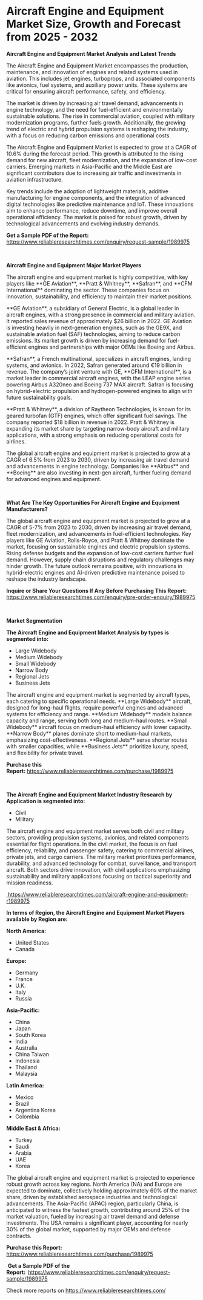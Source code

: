 <p><h1>Aircraft Engine and Equipment Market Size, Growth and Forecast from 2025 - 2032</h1></p><p><strong>Aircraft Engine and Equipment Market Analysis and Latest Trends</strong></p>
<p><p>The Aircraft Engine and Equipment Market encompasses the production, maintenance, and innovation of engines and related systems used in aviation. This includes jet engines, turboprops, and associated components like avionics, fuel systems, and auxiliary power units. These systems are critical for ensuring aircraft performance, safety, and efficiency.</p><p>The market is driven by increasing air travel demand, advancements in engine technology, and the need for fuel-efficient and environmentally sustainable solutions. The rise in commercial aviation, coupled with military modernization programs, further fuels growth. Additionally, the growing trend of electric and hybrid propulsion systems is reshaping the industry, with a focus on reducing carbon emissions and operational costs.</p><p>The Aircraft Engine and Equipment Market is expected to grow at a CAGR of 10.6% during the forecast period. This growth is attributed to the rising demand for new aircraft, fleet modernization, and the expansion of low-cost carriers. Emerging markets in Asia-Pacific and the Middle East are significant contributors due to increasing air traffic and investments in aviation infrastructure.</p><p>Key trends include the adoption of lightweight materials, additive manufacturing for engine components, and the integration of advanced digital technologies like predictive maintenance and IoT. These innovations aim to enhance performance, reduce downtime, and improve overall operational efficiency. The market is poised for robust growth, driven by technological advancements and evolving industry demands.</p></p>
<p><strong>Get a Sample PDF of the Report:&nbsp;</strong> <a href="https://www.reliableresearchtimes.com/enquiry/request-sample/1989975?utm_campaign=2033&utm_medium=2&utm_source=Github&utm_content=ia&utm_term=24012025&utm_id=aircraft-engine-and-equipment">https://www.reliableresearchtimes.com/enquiry/request-sample/1989975</a></p>
<p>&nbsp;</p>
<p><strong>Aircraft Engine and Equipment Major Market Players</strong></p>
<p><p>The aircraft engine and equipment market is highly competitive, with key players like **GE Aviation**, **Pratt & Whitney**, **Safran**, and **CFM International** dominating the sector. These companies focus on innovation, sustainability, and efficiency to maintain their market positions.</p><p>**GE Aviation**, a subsidiary of General Electric, is a global leader in aircraft engines, with a strong presence in commercial and military aviation. It reported sales revenue of approximately $26 billion in 2022. GE Aviation is investing heavily in next-generation engines, such as the GE9X, and sustainable aviation fuel (SAF) technologies, aiming to reduce carbon emissions. Its market growth is driven by increasing demand for fuel-efficient engines and partnerships with major OEMs like Boeing and Airbus.</p><p>**Safran**, a French multinational, specializes in aircraft engines, landing systems, and avionics. In 2022, Safran generated around €19 billion in revenue. The company’s joint venture with GE, **CFM International**, is a market leader in commercial aircraft engines, with the LEAP engine series powering Airbus A320neo and Boeing 737 MAX aircraft. Safran is focusing on hybrid-electric propulsion and hydrogen-powered engines to align with future sustainability goals.</p><p>**Pratt & Whitney**, a division of Raytheon Technologies, is known for its geared turbofan (GTF) engines, which offer significant fuel savings. The company reported $18 billion in revenue in 2022. Pratt & Whitney is expanding its market share by targeting narrow-body aircraft and military applications, with a strong emphasis on reducing operational costs for airlines.</p><p>The global aircraft engine and equipment market is projected to grow at a CAGR of 6.5% from 2023 to 2030, driven by increasing air travel demand and advancements in engine technology. Companies like **Airbus** and **Boeing** are also investing in next-gen aircraft, further fueling demand for advanced engines and equipment.</p></p>
<p>&nbsp;</p>
<p><strong>What Are The Key Opportunities For Aircraft Engine and Equipment Manufacturers?</strong></p>
<p><p>The global aircraft engine and equipment market is projected to grow at a CAGR of 5-7% from 2023 to 2030, driven by increasing air travel demand, fleet modernization, and advancements in fuel-efficient technologies. Key players like GE Aviation, Rolls-Royce, and Pratt & Whitney dominate the market, focusing on sustainable engines and electric propulsion systems. Rising defense budgets and the expansion of low-cost carriers further fuel demand. However, supply chain disruptions and regulatory challenges may hinder growth. The future outlook remains positive, with innovations in hybrid-electric engines and AI-driven predictive maintenance poised to reshape the industry landscape.</p></p>
<p><strong>Inquire or Share Your Questions If Any Before Purchasing This Report:</strong> <a href="https://www.reliableresearchtimes.com/enquiry/pre-order-enquiry/1989975?utm_campaign=2033&utm_medium=2&utm_source=Github&utm_content=ia&utm_term=24012025&utm_id=aircraft-engine-and-equipment">https://www.reliableresearchtimes.com/enquiry/pre-order-enquiry/1989975</a></p>
<p>&nbsp;</p>
<p><strong>Market Segmentation</strong></p>
<p><strong>The Aircraft Engine and Equipment Market Analysis by types is segmented into:</strong></p>
<p><ul><li>Large Widebody</li><li>Medium Widebody</li><li>Small Widebody</li><li>Narrow Body</li><li>Regional Jets</li><li>Business Jets</li></ul></p>
<p><p>The aircraft engine and equipment market is segmented by aircraft types, each catering to specific operational needs. **Large Widebody** aircraft, designed for long-haul flights, require powerful engines and advanced systems for efficiency and range. **Medium Widebody** models balance capacity and range, serving both long and medium-haul routes. **Small Widebody** aircraft focus on medium-haul efficiency with lower capacity. **Narrow Body** planes dominate short to medium-haul markets, emphasizing cost-effectiveness. **Regional Jets** serve shorter routes with smaller capacities, while **Business Jets** prioritize luxury, speed, and flexibility for private travel.</p></p>
<p><strong>Purchase this Report:&nbsp;</strong><a href="https://www.reliableresearchtimes.com/purchase/1989975?utm_campaign=2033&utm_medium=2&utm_source=Github&utm_content=ia&utm_term=24012025&utm_id=aircraft-engine-and-equipment">https://www.reliableresearchtimes.com/purchase/1989975</a></p>
<p>&nbsp;</p>
<p><strong>The Aircraft Engine and Equipment Market Industry Research by Application is segmented into:</strong></p>
<p><ul><li>Civil</li><li>Military</li></ul></p>
<p><p>The aircraft engine and equipment market serves both civil and military sectors, providing propulsion systems, avionics, and related components essential for flight operations. In the civil market, the focus is on fuel efficiency, reliability, and passenger safety, catering to commercial airlines, private jets, and cargo carriers. The military market prioritizes performance, durability, and advanced technology for combat, surveillance, and transport aircraft. Both sectors drive innovation, with civil applications emphasizing sustainability and military applications focusing on tactical superiority and mission readiness.</p></p>
<p><a href="https://www.reliableresearchtimes.com/aircraft-engine-and-equipment-r1989975?utm_campaign=2033&utm_medium=2&utm_source=Github&utm_content=ia&utm_term=24012025&utm_id=aircraft-engine-and-equipment">&nbsp;https://www.reliableresearchtimes.com/aircraft-engine-and-equipment-r1989975</a></p>
<p><strong>In terms of Region, the Aircraft Engine and Equipment Market Players available by Region are:</strong></p>
<p>
    <p> <strong> North America: </strong>
        <ul>
            <li>United States</li>
            <li>Canada</li>
        </ul>
        </p> 
    <p> <strong> Europe: </strong>
        <ul>
            <li>Germany</li>
            <li>France</li>
            <li>U.K.</li>
            <li>Italy</li>
            <li>Russia</li>
        </ul>
        </p> 
    <p> <strong> Asia-Pacific: </strong>
        <ul>
            <li>China</li>
            <li>Japan</li>
            <li>South Korea</li>
            <li>India</li>
            <li>Australia</li>
            <li>China Taiwan</li>
            <li>Indonesia</li>
            <li>Thailand</li>
            <li>Malaysia</li>
        </ul>
        </p> 
    <p> <strong> Latin America: </strong>
        <ul>
            <li>Mexico</li>
            <li>Brazil</li>
            <li>Argentina Korea</li>
            <li>Colombia</li>
        </ul>
        </p> 
    <p> <strong> Middle East & Africa: </strong>
        <ul>
            <li>Turkey</li>
            <li>Saudi</li>
            <li>Arabia</li>
            <li>UAE</li>
            <li>Korea</li>
        </ul>
    </p>
    </p>
<p><p>The global aircraft engine and equipment market is projected to experience robust growth across key regions. North America (NA) and Europe are expected to dominate, collectively holding approximately 60% of the market share, driven by established aerospace industries and technological advancements. The Asia-Pacific (APAC) region, particularly China, is anticipated to witness the fastest growth, contributing around 25% of the market valuation, fueled by increasing air travel demand and defense investments. The USA remains a significant player, accounting for nearly 30% of the global market, supported by major OEMs and defense contracts.</p></p>
<p><strong>Purchase this Report: </strong><a href="https://www.reliableresearchtimes.com/purchase/1989975?utm_campaign=2033&utm_medium=2&utm_source=Github&utm_content=ia&utm_term=24012025&utm_id=aircraft-engine-and-equipment">https://www.reliableresearchtimes.com/purchase/1989975</a></p>
<p>&nbsp;<strong>Get a Sample PDF of the Report:&nbsp;&nbsp;</strong><a href="https://www.reliableresearchtimes.com/enquiry/request-sample/1989975?utm_campaign=2033&utm_medium=2&utm_source=Github&utm_content=ia&utm_term=24012025&utm_id=aircraft-engine-and-equipment">https://www.reliableresearchtimes.com/enquiry/request-sample/1989975</a></p>
<p><strong></strong></p>
<p>Check more reports on <a href="https://www.reliableresearchtimes.com/?utm_campaign=2033&utm_medium=2&utm_source=Github&utm_content=ia&utm_term=24012025&utm_id=aircraft-engine-and-equipment">https://www.reliableresearchtimes.com/</a></p>